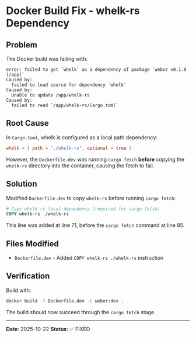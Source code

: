 # Docker Build Fix - whelk-rs Dependency

## Problem

The Docker build was failing with:
```
error: failed to get `whelk` as a dependency of package `webxr v0.1.0 (/app)`
Caused by:
  failed to load source for dependency `whelk`
Caused by:
  Unable to update /app/whelk-rs
Caused by:
  failed to read `/app/whelk-rs/Cargo.toml`
```

## Root Cause

In `Cargo.toml`, whelk is configured as a local path dependency:
```toml
whelk = { path = "./whelk-rs", optional = true }
```

However, the `Dockerfile.dev` was running `cargo fetch` **before** copying the `whelk-rs` directory into the container, causing the fetch to fail.

## Solution

Modified `Dockerfile.dev` to copy `whelk-rs` before running `cargo fetch`:

```dockerfile
# Copy whelk-rs local dependency (required for cargo fetch)
COPY whelk-rs ./whelk-rs
```

This line was added at line 71, before the `cargo fetch` command at line 85.

## Files Modified

- `Dockerfile.dev` - Added `COPY whelk-rs ./whelk-rs` instruction

## Verification

Build with:
```bash
docker build -f Dockerfile.dev -t webxr:dev .
```

The build should now succeed through the `cargo fetch` stage.

---
**Date**: 2025-10-22
**Status**: ✅ FIXED
